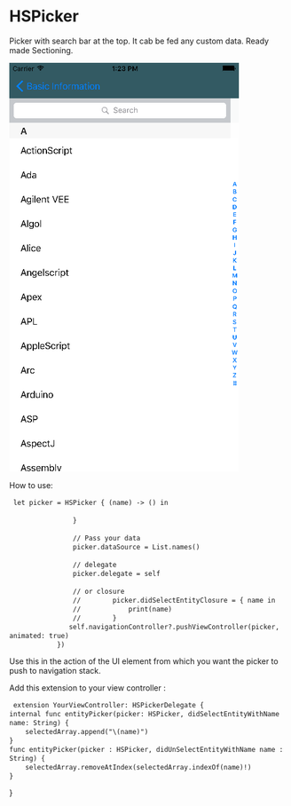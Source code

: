 # HSPicker
Picker with search bar at the top. It cab be fed any custom data. Ready made Sectioning.

[![](https://github.com/hemant3370/HSPicker/blob/master/demo.png)](https://github.com/hemant3370/HSPicker/blob/master/demo.png)

How to use:
     
     let picker = HSPicker { (name) -> () in
                       
                    }
                    
                    // Pass your data
                    picker.dataSource = List.names()
                    
                    // delegate
                    picker.delegate = self
                    
                    // or closure
                    //        picker.didSelectEntityClosure = { name in
                    //            print(name)
                    //        }
                   self.navigationController?.pushViewController(picker, animated: true)
                })
Use this in the action of the UI element from which you want the picker to push to navigation stack.

Add this extension to your view controller :
 
     extension YourViewController: HSPickerDelegate {
    internal func entityPicker(picker: HSPicker, didSelectEntityWithName name: String) {
        selectedArray.append("\(name)")
    }
    func entityPicker(picker : HSPicker, didUnSelectEntityWithName name : String) {
        selectedArray.removeAtIndex(selectedArray.indexOf(name)!)
    }
}
 



